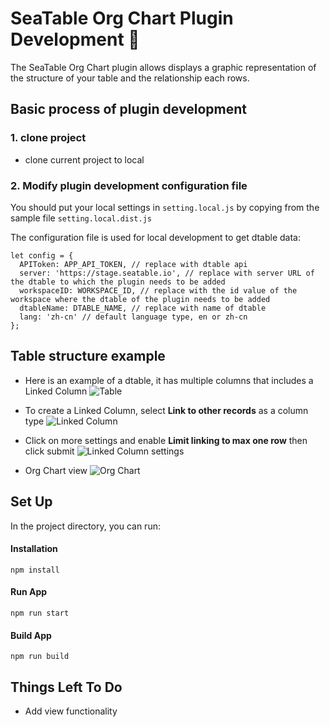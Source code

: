 # SeaTable Org Chart Plugin Development 🚀

The SeaTable Org Chart plugin allows displays a graphic representation of the structure of your table and the relationship each rows.

## Basic process of plugin development

### 1. clone project

* clone current project to local
  
### 2. Modify plugin development configuration file

You should put your local settings in `setting.local.js` by copying from the sample file `setting.local.dist.js`

The configuration file is used for local development to get dtable data:

```
let config = {
  APIToken: APP_API_TOKEN, // replace with dtable api 
  server: 'https://stage.seatable.io', // replace with server URL of the dtable to which the plugin needs to be added
  workspaceID: WORKSPACE_ID, // replace with the id value of the workspace where the dtable of the plugin needs to be added 
  dtableName: DTABLE_NAME, // replace with name of dtable 
  lang: 'zh-cn' // default language type, en or zh-cn
};
```

## Table structure example

- Here is an example of a dtable, it has multiple columns that includes a Linked Column
![Table](/src/assets/images/table.png)

- To create a Linked Column, select **Link to other records** as a column type
![Linked Column](/src/assets/images/linked_records.png)

- Click on more settings and enable **Limit linking to max one row** then click submit
![Linked Column settings](/src/assets/images/linked_records_settings.png)

- Org Chart view
![Org Chart](/src/assets/images/org_chart.png)

## Set Up

In the project directory, you can run:

#### Installation

`npm install`

#### Run App

`npm run start`

#### Build App

`npm run build`

## Things Left To Do

- Add view functionality

